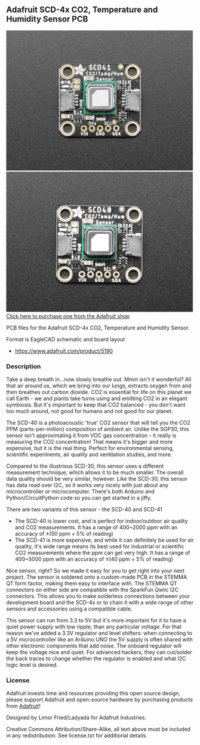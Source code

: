 ## Adafruit SCD-4x CO2, Temperature and Humidity Sensor PCB

<a href="http://www.adafruit.com/products/5190"><img src="assets/5190.jpg?raw=true" width="500px"><br/>
<a href="http://www.adafruit.com/products/5187"><img src="assets/5187.jpg?raw=true" width="500px"><br/>
Click here to purchase one from the Adafruit shop</a>

PCB files for the Adafruit SCD-4x CO2, Temperature and Humidity Sensor. 

Format is EagleCAD schematic and board layout
* https://www.adafruit.com/product/5190

### Description

Take a deep breath in...now slowly breathe out. Mmm isn't it wonderful? All that air around us, which we bring into our lungs, extracts oxygen from and then breathes out carbon dioxide. CO2 is essential for life on this planet we call Earth - we and plants take turns using and emitting CO2 in an elegant symbiosis. But it's important to keep that CO2 balanced - you don't want too much around, not good for humans and not good for our planet.

The SCD-40 is a photoacoustic 'true' CO2 sensor that will tell you the CO2 PPM (parts-per-million) composition of ambient air. Unlike the SGP30, this sensor isn't approximating it from VOC gas concentration - it really is measuring the CO2 concentration! That means it's bigger and more expensive, but it is the real thing. Perfect for environmental sensing, scientific experiments, air quality and ventilation studies, and more.

Compared to the illustrious SCD-30, this sensor uses a different measurement technique, which allows it to be much smaller. The overall data quality should be very similar, however. Like the SCD-30, this sensor has data read over I2C, so it works very nicely with just about any microcontroller or microcomputer. There's both Arduino and Python/CircuitPython code so you can get started in a jiffy.

There are two variants of this sensor - the SCD-40 and SCD-41

* The SCD-40 is lower cost, and is perfect for indoor/outdoor air quality and CO2 measurements. It has a range of 400~2000 ppm with an accuracy of ±(50 ppm + 5% of reading)
* The SCD-41 is more expensive, and while it can definitely be used for air quality, it's wide range means its best used for industrial or scientific CO2 measurements where the ppm can get very high. It has a range of 400~5000 ppm with an accuracy of ±(40 ppm + 5% of reading)

Nice sensor, right? So we made it easy for you to get right into your next project. The sensor is soldered onto a custom-made PCB in the STEMMA QT form factor, making them easy to interface with. The STEMMA QT connectors on either side are compatible with the SparkFun Qwiic I2C connectors. This allows you to make solderless connections between your development board and the SCD-4x or to chain it with a wide range of other sensors and accessories using a compatible cable.

This sensor can run from 3.3 to 5V but it's more important for it to have a quiet power supply with low ripple, than any particular voltage. For that reason we've added a 3.3V regulator and level shifters: when connecting to a 5V microcontroller like an Arduino UNO the 5V supply is often shared with other electronic components that add noise. The onboard regulator will keep the voltage nice and quiet. For advanced hackers, they can cut/solder the back traces to change whether the regulator is enabled and what I2C logic level is desired.

### License

Adafruit invests time and resources providing this open source design, please support Adafruit and open-source hardware by purchasing products from [Adafruit](https://www.adafruit.com)!

Designed by Limor Fried/Ladyada for Adafruit Industries.

Creative Commons Attribution/Share-Alike, all text above must be included in any redistribution. 
See license.txt for additional details.
